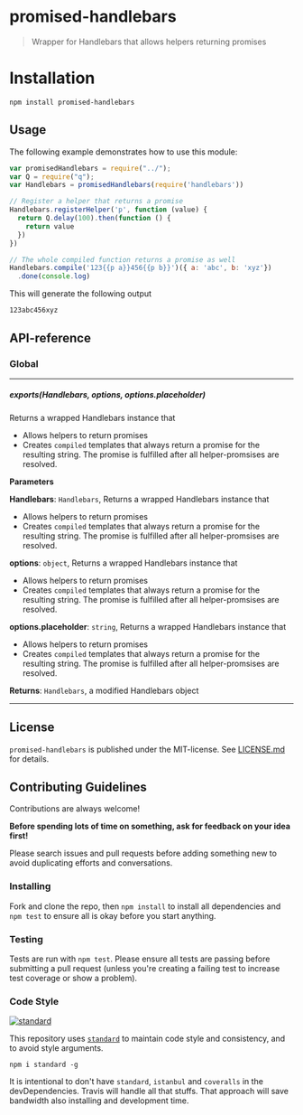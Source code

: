 # promised-handlebars

> Wrapper for Handlebars that allows helpers returning promises


# Installation

```
npm install promised-handlebars
```

 
## Usage

The following example demonstrates how to use this module:

```js
var promisedHandlebars = require("../");
var Q = require("q");
var Handlebars = promisedHandlebars(require('handlebars'))

// Register a helper that returns a promise
Handlebars.registerHelper('p', function (value) {
  return Q.delay(100).then(function () {
    return value
  })
})

// The whole compiled function returns a promise as well
Handlebars.compile('123{{p a}}456{{p b}}')({ a: 'abc', b: 'xyz'})
  .done(console.log)
```

This will generate the following output

```
123abc456xyz
```

##  API-reference

### Global





* * *

##### exports(Handlebars, options, options.placeholder) 

Returns a wrapped Handlebars instance that
* Allows helpers to return promises
* Creates `compiled` templates that always
  return a promise for the resulting string.
  The promise is fulfilled after all helper-promsises
  are resolved.

**Parameters**

**Handlebars**: `Handlebars`, Returns a wrapped Handlebars instance that
* Allows helpers to return promises
* Creates `compiled` templates that always
  return a promise for the resulting string.
  The promise is fulfilled after all helper-promsises
  are resolved.

**options**: `object`, Returns a wrapped Handlebars instance that
* Allows helpers to return promises
* Creates `compiled` templates that always
  return a promise for the resulting string.
  The promise is fulfilled after all helper-promsises
  are resolved.

**options.placeholder**: `string`, Returns a wrapped Handlebars instance that
* Allows helpers to return promises
* Creates `compiled` templates that always
  return a promise for the resulting string.
  The promise is fulfilled after all helper-promsises
  are resolved.

**Returns**: `Handlebars`, a modified Handlebars object



* * *












## License

`promised-handlebars` is published under the MIT-license. 
See [LICENSE.md](LICENSE.md) for details.

## Contributing Guidelines

<!-- Taken from @tunnckoCore: https://github.com/tunnckoCore/coreflow-templates/blob/master/template/CONTRIBUTING.md -->

Contributions are always welcome!

**Before spending lots of time on something, ask for feedback on your idea first!**

Please search issues and pull requests before adding something new to avoid duplicating
efforts and conversations.


### Installing

Fork and clone the repo, then `npm install` to install all dependencies and `npm test` to
ensure all is okay before you start anything.


### Testing

Tests are run with `npm test`. Please ensure all tests are passing before submitting
a pull request (unless you're creating a failing test to increase test coverage or show a problem).

### Code Style

[![standard][standard-image]][standard-url]

This repository uses [`standard`][standard-url] to maintain code style and consistency,
and to avoid style arguments.
```
npm i standard -g
```

It is intentional to don't have `standard`, `istanbul` and `coveralls` in the devDependencies. Travis will handle all that stuffs. That approach will save bandwidth also installing and development time.

[standard-image]: https://cdn.rawgit.com/feross/standard/master/badge.svg
[standard-url]: https://github.com/feross/standard
